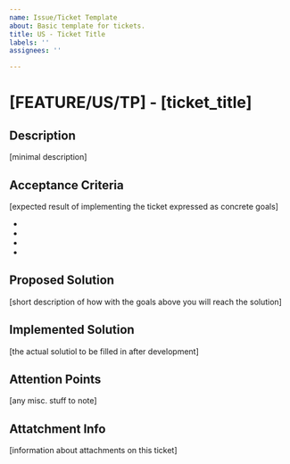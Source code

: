 ```yaml
---
name: Issue/Ticket Template
about: Basic template for tickets.
title: US - Ticket Title
labels: ''
assignees: ''

---
```


# [FEATURE/US/TP] - [ticket_title]
## Description
[minimal description]

## Acceptance Criteria
[expected result of implementing the ticket expressed as concrete goals]

- 
- 
- 
- 

## Proposed Solution
[short description of how with the goals above you will reach the solution]

## Implemented Solution
[the actual solutiol to be filled in after development]

## Attention Points
[any misc. stuff to note]

## Attatchment Info
[information about attachments on this ticket]
